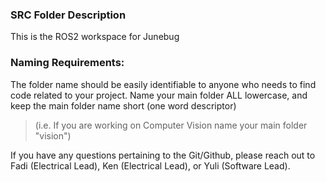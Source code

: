 ### **SRC Folder Description**

This is the ROS2 workspace for Junebug

### **Naming Requirements:**
 
The folder name should be easily identifiable to anyone who needs to find code related to your project. 
Name your main folder ALL lowercase, and keep the main folder name short (one word descriptor)
>(i.e. If you are working on Computer Vision name your main folder "vision")

If you have any questions pertaining to the Git/Github, please reach out to Fadi (Electrical Lead), Ken (Electrical Lead), or Yuli (Software Lead).
